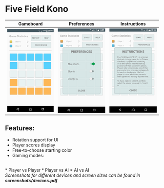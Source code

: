 # Five Field Kono

| Gameboard | Preferences | Instructions |
|-----------|-------------|--------------| 
| ![screenshot](screenshots/screenshot1.png) | ![screenshot](screenshots/screenshot2.png) | ![screenshot](screenshots/screenshot3.png) |

## Features:
  * Rotation support for UI
  * Player scores display
  * Free-to-choose starting color
  * Gaming modes:
  <br/>
    * Player vs Player
    * Player vs AI
    * AI vs AI
<br/>
<i>Screenshots for different devices and screen sizes can be found in <b>screenshots/devices.pdf</b></i>
